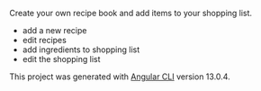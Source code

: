 Create your own recipe book and add items to your shopping list.

- add a new recipe
- edit recipes
- add ingredients to shopping list
- edit the shopping list

This project was generated with [Angular CLI](https://github.com/angular/angular-cli) version 13.0.4.
